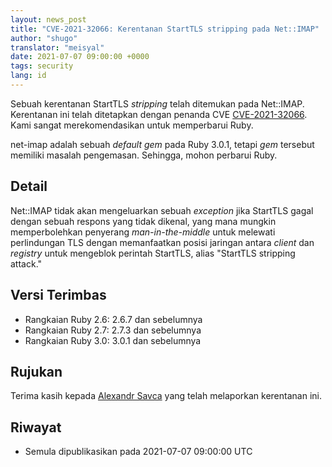 ```yaml
---
layout: news_post
title: "CVE-2021-32066: Kerentanan StartTLS stripping pada Net::IMAP"
author: "shugo"
translator: "meisyal"
date: 2021-07-07 09:00:00 +0000
tags: security
lang: id
---
```


Sebuah kerentanan StartTLS *stripping* telah ditemukan pada Net::IMAP.
Kerentanan ini telah ditetapkan dengan penanda CVE
[CVE-2021-32066](https://www.cve.org/CVERecord?id=CVE-2021-32066).
Kami sangat merekomendasikan untuk memperbarui Ruby.

net-imap adalah sebuah *default gem* pada Ruby 3.0.1, tetapi *gem* tersebut
memiliki masalah pengemasan. Sehingga, mohon perbarui Ruby.

## Detail

Net::IMAP tidak akan mengeluarkan sebuah *exception* jika StartTLS gagal
dengan sebuah respons yang tidak dikenal, yang mana mungkin memperbolehkan
penyerang *man-in-the-middle* untuk melewati perlindungan TLS dengan
memanfaatkan posisi jaringan antara *client* dan *registry* untuk mengeblok
perintah StartTLS, alias "StartTLS stripping attack."

## Versi Terimbas

* Rangkaian Ruby 2.6: 2.6.7 dan sebelumnya
* Rangkaian Ruby 2.7: 2.7.3 dan sebelumnya
* Rangkaian Ruby 3.0: 3.0.1 dan sebelumnya

## Rujukan

Terima kasih kepada [Alexandr Savca](https://hackerone.com/sighook) yang
telah melaporkan kerentanan ini.

## Riwayat

* Semula dipublikasikan pada 2021-07-07 09:00:00 UTC
